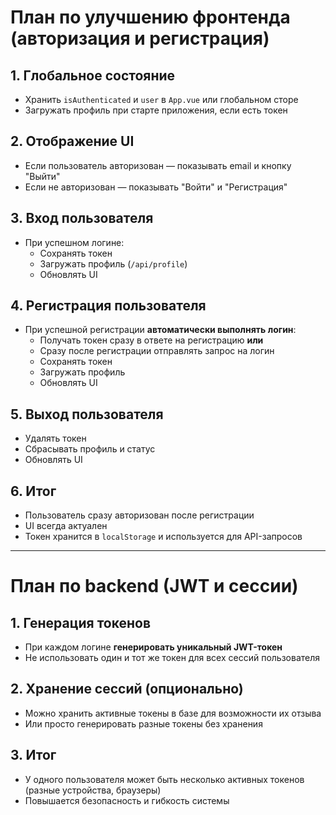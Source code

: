# План по улучшению фронтенда (авторизация и регистрация)

## 1. Глобальное состояние

- Хранить `isAuthenticated` и `user` в `App.vue` или глобальном сторе
- Загружать профиль при старте приложения, если есть токен

## 2. Отображение UI

- Если пользователь авторизован — показывать email и кнопку "Выйти"
- Если не авторизован — показывать "Войти" и "Регистрация"

## 3. Вход пользователя

- При успешном логине:
  - Сохранять токен
  - Загружать профиль (`/api/profile`)
  - Обновлять UI

## 4. Регистрация пользователя

- При успешной регистрации **автоматически выполнять логин**:
  - Получать токен сразу в ответе на регистрацию **или**
  - Сразу после регистрации отправлять запрос на логин
  - Сохранять токен
  - Загружать профиль
  - Обновлять UI

## 5. Выход пользователя

- Удалять токен
- Сбрасывать профиль и статус
- Обновлять UI

## 6. Итог

- Пользователь сразу авторизован после регистрации
- UI всегда актуален
- Токен хранится в `localStorage` и используется для API-запросов

---

# План по backend (JWT и сессии)

## 1. Генерация токенов

- При каждом логине **генерировать уникальный JWT-токен**
- Не использовать один и тот же токен для всех сессий пользователя

## 2. Хранение сессий (опционально)

- Можно хранить активные токены в базе для возможности их отзыва
- Или просто генерировать разные токены без хранения

## 3. Итог

- У одного пользователя может быть несколько активных токенов (разные устройства, браузеры)
- Повышается безопасность и гибкость системы
